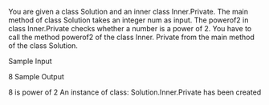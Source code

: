 You are given a class Solution and an inner class Inner.Private. The main method of class Solution takes an integer num as input. 
The powerof2 in class Inner.Private checks whether a number is a power of 2. You have to call the method powerof2 of the class Inner.
Private from the main method of the class Solution.

Sample Input

8
Sample Output

8 is power of 2
An instance of class: Solution.Inner.Private has been created
